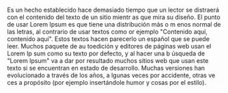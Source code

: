 Es un hecho establecido hace demasiado tiempo que un lector
 se distraerá con el contenido del texto de un sitio mientr
 as que mira su diseño. El punto de usar Lorem Ipsum es que 
 tiene una distribución más o m
 enos normal de las letras, al contrario de usar textos como
 or ejemplo "Contenido 
 aquí, contenido aquí". Estos textos 
 hacen parecerlo un español que se puede leer. Muchos paquete
 de au
 toedición
  y editores de páginas web usan el Lorem Ip
  sum como 
  su texto por defecto, y al hacer una b
  úsqueda de "Lorem Ipsum" va a dar por 
  resultado muchos sitios web que usan
   este texto si se encuentran en estado
    de desarrollo. Muchas versiones han 
    evolucionado a través de los años, a
    lgunas veces por accidente, otras ve
    ces a propósito (por ejemplo insertándole humor y cosas por el estilo).